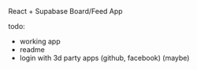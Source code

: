 React + Supabase Board/Feed App

todo:

- working app
- readme
- login with 3d party apps (github, facebook) (maybe)
